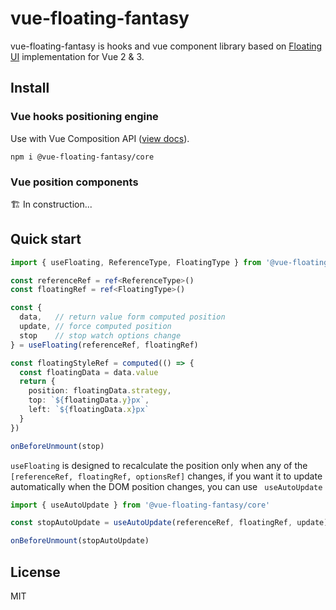 # vue-floating-fantasy

vue-floating-fantasy is hooks and vue component library based on [Floating UI](https://floating-ui.com) implementation for Vue 2 & 3.

## Install

### Vue hooks positioning engine

Use with Vue Composition API ([view docs](https://vuejs.org/api/reactivity-core.html)).

```shell
npm i @vue-floating-fantasy/core
```

### Vue position components

🏗️ In construction...

## Quick start

```ts
import { useFloating, ReferenceType, FloatingType } from '@vue-floating-fantasy/core'

const referenceRef = ref<ReferenceType>()
const floatingRef = ref<FloatingType>()

const { 
  data,   // return value form computed position
  update, // force computed position
  stop    // stop watch options change
} = useFloating(referenceRef, floatingRef)

const floatingStyleRef = computed(() => {
  const floatingData = data.value
  return {
    position: floatingData.strategy,
    top: `${floatingData.y}px`,
    left: `${floatingData.x}px`
  }
})

onBeforeUnmount(stop)
```

`useFloating` is designed to recalculate the position only when any of the `[referenceRef, floatingRef, optionsRef]` changes, if you want it to update automatically when the DOM position changes, you can use ` useAutoUpdate`

```ts
import { useAutoUpdate } from '@vue-floating-fantasy/core'

const stopAutoUpdate = useAutoUpdate(referenceRef, floatingRef, update)

onBeforeUnmount(stopAutoUpdate)

```

## License

MIT
